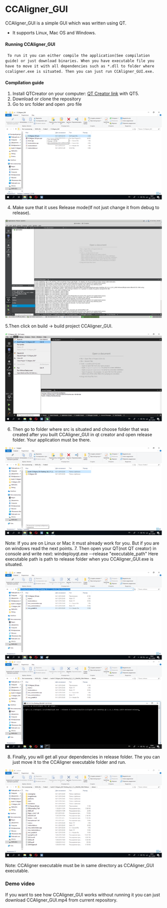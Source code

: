 # CCAligner_GUI
CCAligner_GUI is a simple GUI which was written using QT. 

* It supports Linux, Mac OS and Windows.
#### Running CCAligner_GUI
`
To run it you can either compile the application(See compilation guide) or just download binaries.
When you have executable file you have to move it with all dependencies such as *.dll to folder where ccaligner.exe is situated.
Then you can just run CCAligner_GUI.exe.`

#### Compilation guide
1. Install QTCreator on your computer:   [QT Creator link](https://www.qt.io/download) with QT5.
2. Download or clone the repository
3. Go to src folder and open .pro file

![.pro file](img/proFile.png)

4. Make sure that it uses Release mode(If not just change it from debug to release).

![release mode](img/release.png)

5.Then click on build -> build project CCAligner_GUI.

![building in qt](img/build.png)

6. Then go to folder where src is situated and choose folder that was created after you built CCAligner_GUI in qt creator and open release folder. Your application must be there.

![build_folder](img/build_folder.png)

Note: If you are on Linux or Mac it must already work for you. But if you are on windows read the next points.
7. Then open your QT(not QT creator) in console and write next: windeployqt.exe --release "executable_path"
Here executable path is path to release folder when you CCAligner_GUI.exe is situated. 

![release_folder](img/release_folder.png)
![QT console](img/windeploy.png)

8. Finally, you will get all your dependencies in release folder. The you can just move it to the CCAligner executable folder and run.

![dependencies_installed](img/dependencies.png)


Note: CCAligner executable must be in same directory as CCAligner_GUI executable.


### Demo video
If you want to see how CCAligner_GUI works without running it you can just download CCAligner_GUI.mp4 from current repository.
